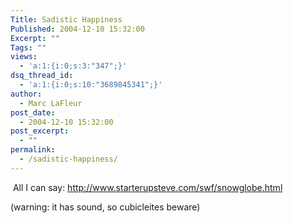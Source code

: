 ```yaml
---
Title: Sadistic Happiness
Published: 2004-12-10 15:32:00
Excerpt: ""
Tags: ""
views:
  - 'a:1:{i:0;s:3:"347";}'
dsq_thread_id:
  - 'a:1:{i:0;s:10:"3689845341";}'
author:
  - Marc LaFleur
post_date:
  - 2004-12-10 15:32:00
post_excerpt:
  - ""
permalink:
  - /sadistic-happiness/
---
```

<div class="Section1"> <p>&nbsp;All I can say: <a href="http://www.starterupsteve.com/swf/snowglobe.html">http://www.starterupsteve.com/swf/snowglobe.html</a></p> <p>(warning: it has sound, so cubicleites beware)</p></div>